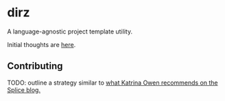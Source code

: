 # dirz
A language-agnostic project template utility.

Initial thoughts are [here](http://coleman.codes/post/language-agnostic-project-template-dsl/).

## Contributing

TODO: outline a strategy similar to [what Katrina Owen recommends on the Splice blog.](https://splice.com/blog/contributing-open-source-git-repositories-go/)


